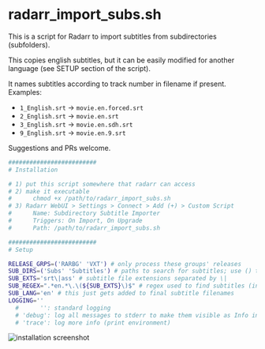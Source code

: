 # radarr_import_subs.sh
This is a script for Radarr to import subtitles from subdirectories (subfolders).

This copies english subtitles, but it can be easily modified for another language (see SETUP section of the script).

It names subtitles according to track number in filename if present.
Examples:
- `1_English.srt` -> `movie.en.forced.srt`
- `2_English.srt` -> `movie.en.srt`
- `3_English.srt` -> `movie.en.sdh.srt`
- `9_English.srt` -> `movie.en.9.srt`

Suggestions and PRs welcome.

```bash
#########################
# Installation

# 1) put this script somewhere that radarr can access
# 2) make it executable
#      chmod +x /path/to/radarr_import_subs.sh
# 3) Radarr WebUI > Settings > Connect > Add (+) > Custom Script
#      Name: Subdirectory Subtitle Importer
#      Triggers: On Import, On Upgrade
#      Path: /path/to/radarr_import_subs.sh

#########################
# Setup

RELEASE_GRPS=('RARBG' 'VXT') # only process these groups' releases
SUB_DIRS=('Subs' 'Subtitles') # paths to search for subtitles; use () to search all subdirectories
SUB_EXTS='srt\|ass' # subtitle file extensions separated by \|
SUB_REGEX=".*en.*\.\(${SUB_EXTS}\)$" # regex used to find subtitles (in this POS regex variant, you have to escape ())
SUB_LANG='en' # this just gets added to final subtitle filenames
LOGGING=''
  #      '': standard logging
  # 'debug': log all messages to stderr to make them visible as Info in radarr logs
  # 'trace': log more info (print environment)
```

![installation screenshot](https://i.imgur.com/vXXz5K1.png)
